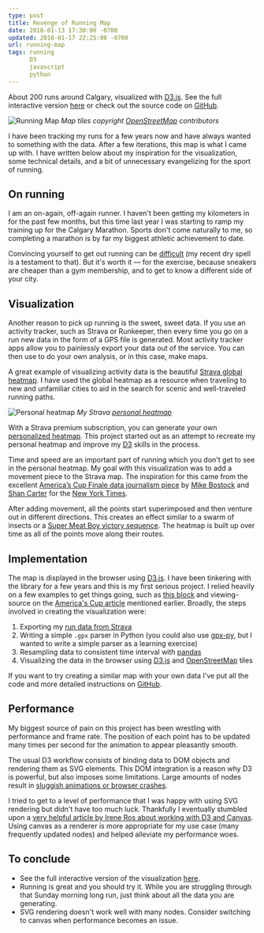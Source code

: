 ```yaml
---
type: post
title: Revenge of Running Map
date: 2018-01-13 17:30:00 -0700
updated: 2018-01-17 22:25:00 -0700
url: running-map
tags: running
      D3
      javascript
      python
---
```


About 200 runs around Calgary, visualized with [D3.js][d3]. See the
full interactive version [here][run] or check out the source code
on [GitHub][git].

![Running Map](/images/running-map.gif)
*Map tiles copyright [OpenStreetMap][osm-copyright] contributors*

I have been tracking my runs for a few years now and have always
wanted to something with the data. After a <span class="tip"
title="hence the 'revenge' in the title...">few iterations</span>, this
map is what I came up with. I have written below about my inspiration
for the visualization, some technical details, and a bit of
unnecessary evangelizing for the sport of running.

## On running

I am an on-again, off-again runner. I haven't been getting my
kilometers in for the past few months, but this time last year I was
starting to ramp my training up for the Calgary Marathon. Sports don't
come naturally to me, so completing a marathon is by far my biggest
athletic achievement to date.

Convincing yourself to get out running can be [difficult][casey] (my
recent dry spell is a testament to that). But it's worth it &mdash;
for the exercise, because sneakers are cheaper than a gym membership,
and to get to know a different side of your city.

## Visualization

Another reason to pick up running is the sweet, sweet data. If you use
an activity tracker, such as Strava or Runkeeper, then every time you
go on a run new data in the form of a GPS file is generated. Most
activity tracker apps allow you to painlessly export your data out of
the service. You can then use to do your own analysis, or in this
case, make maps.

A great example of visualizing activity data is the beautiful [Strava
global heatmap][heatmap]. I have used the global heatmap as a resource
when traveling to new and unfamiliar cities to aid in the search for
scenic and well-traveled running paths.

![Personal heatmap](/images/personal-heatmap.png)
*My Strava [personal heatmap][p-heatmap]*

With a Strava premium subscription, you can generate your
own [personalized heatmap][p-heatmap]. This project started out as an
attempt to recreate my personal heatmap and improve my [D3][d3] skills
in the process.

Time and speed are an important part of running which you don't get to
see in the personal heatmap. My goal with this visualization was to
add a movement piece to the Strava map. The inspiration for this came
from the
excellent [America’s Cup Finale data journalism piece][oracle]
by [Mike Bostock][mike] and [Shan Carter][shan] for
the [New York Times][nyt].

After adding movement, all the points start superimposed and then
venture out in different directions. This creates an effect similar to
a swarm of insects or a [Super Meat Boy victory sequence][meat]. The
heatmap is built up over time as all of the points move along their
routes.

## Implementation

The map is displayed in the browser using [D3.js][d3]. I have been
tinkering with the library for a few years and this is my first
serious project. I relied heavily on a few examples to get things
going, such as [this block][block] and viewing-source on the
[America's Cup article][oracle] mentioned earlier. Broadly, the steps
involved in creating the visualization were:

1. Exporting my [run data from Strava][export]
2. Writing a simple `.gpx` parser in Python (you could also
   use [gpx-py][gpx-py], but I wanted to write a simple parser as a
   learning exercise)
3. Resampling data to consistent time interval with [pandas][panda]
4. Visualizing the  data in the browser using [D3.js][d3]
   and [OpenStreetMap][osm] tiles

If you want to try creating a similar map with your own data I've put
all the code and more detailed instructions on [GitHub][git].

## Performance

My biggest source of pain on this project has been wrestling with
performance and frame rate. The position of each point has to be
updated many times per second for the animation to appear pleasantly
smooth.

The usual D3 workflow consists of binding data to DOM objects and
rendering them as SVG elements. This DOM integration is a reason why
D3 is powerful, but also imposes some limitations. Large amounts of
nodes result in [sluggish animations or browser
crashes][performance-test].

I tried to get to a level of performance that I was happy with using
SVG rendering but didn't have too much luck. Thankfully I eventually
stumbled upon a [very helpful article by Irene Ros about working with
D3 and Canvas][d3-canvas]. Using canvas as a renderer is more
appropriate for my use case (many frequently updated nodes) and helped
alleviate my performance woes.

## To conclude

- See the full interactive version of the visualization [here][run].
- Running is great and you should try it. While you are struggling
  through that Sunday morning long run, just think about all the data
  you are generating.
- SVG rendering doesn't work well with many nodes. Consider switching
  to canvas when performance becomes an issue.

[d3]: https://d3js.org
[git]: https://www.github.com/epsalt/d3-running-map
[osm-copyright]: http://www.openstreetmap.org/copyright
[run]: /projects/running-map
[casey]: https://youtu.be/oLXG6ITzLIo
[heatmap]: https://labs.strava.com/heatmap/#13.00/-114.07204/51.04448/blue/run
[p-heatmap]: https://www.strava.com/athletes/22024093/heatmaps/32b413d#12/51.04139/-114.03809
[oracle]: http://www.nytimes.com/interactive/2013/09/25/sports/americas-cup-course.html
[nyt]: http://www.nytimes.com
[mike]: https://bost.ocks.org/mike/
[shan]: http://shancarter.com/
[meat]: https://youtu.be/92R_5uuQltQ
[block]: http://bl.ocks.org/mbostock/eb0c48375fcdcdc00c54a92724733d0d
[export]: https://support.strava.com/hc/en-us/articles/216918437-Exporting-your-Data-and-Bulk-Export#Bulk
[gpx-py]: https://github.com/tkrajina/gpxpy
[panda]: https://pandas.pydata.org/
[osm]: http://www.openstreetmap.org
[performance-test]: http://tommykrueger.com/projects/d3tests/performance-test.php
[d3-canvas]: https://bocoup.com/blog/d3js-and-canvas
